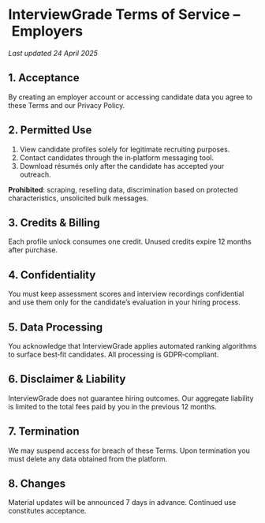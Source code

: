 # InterviewGrade Terms of Service – **Employers**

_Last updated 24 April 2025_

## 1.  Acceptance  
By creating an employer account or accessing candidate data you agree to these
Terms and our Privacy Policy.

## 2.  Permitted Use  

1. View candidate profiles solely for legitimate recruiting purposes.  
2. Contact candidates through the in‑platform messaging tool.  
3. Download résumés only after the candidate has accepted your outreach.

**Prohibited**: scraping, reselling data, discrimination based on protected
characteristics, unsolicited bulk messages.

## 3.  Credits & Billing  
Each profile unlock consumes one credit. Unused credits expire
12 months after purchase.

## 4.  Confidentiality  
You must keep assessment scores and interview recordings confidential and use
them only for the candidate’s evaluation in your hiring process.

## 5.  Data Processing  
You acknowledge that InterviewGrade applies automated ranking algorithms to
surface best‑fit candidates. All processing is GDPR‑compliant.

## 6.  Disclaimer & Liability  
InterviewGrade does not guarantee hiring outcomes. Our aggregate liability is
limited to the total fees paid by you in the previous 12 months.

## 7.  Termination  
We may suspend access for breach of these Terms. Upon termination you must
delete any data obtained from the platform.

## 8.  Changes  
Material updates will be announced 7 days in advance. Continued use constitutes
acceptance.
